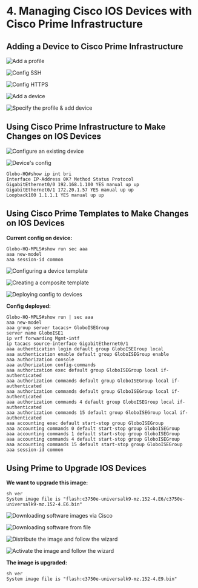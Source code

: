 # 4. Managing Cisco IOS Devices with Cisco Prime Infrastructure

## Adding a Device to Cisco Prime Infrastructure

![Add a profile](../../../.gitbook/assets/managing-cisco-ios-devices-with-cisco-prime-infrastructure-1.png)

![Config SSH](../../../.gitbook/assets/managing-cisco-ios-devices-with-cisco-prime-infrastructure-2.png)

![Config HTTPS](../../../.gitbook/assets/managing-cisco-ios-devices-with-cisco-prime-infrastructure-3.png)

![Add a device](../../../.gitbook/assets/managing-cisco-ios-devices-with-cisco-prime-infrastructure-4.png)

![Specify the profile & add device](../../../.gitbook/assets/managing-cisco-ios-devices-with-cisco-prime-infrastructure-5.png)

## Using Cisco Prime Infrastructure to Make Changes on IOS Devices

![Configure an existing device](../../../.gitbook/assets/managing-cisco-ios-devices-with-cisco-prime-infrastructure-6.png)

![Device's config](../../../.gitbook/assets/managing-cisco-ios-devices-with-cisco-prime-infrastructure-7.png)

```
Globo-HQ#show ip int bri
Interface IP-Address 0K? Method Status Protocol
GigabitEthernet0/0 192.168.1.100 YES manual up up
GigabitEthernet0/1 172.20.1.57 YES manual up up
Loopback100 1.1.1.1 YES manual up up
```

## Using Cisco Prime Templates to Make Changes on IOS Devices

**Current config on device:**
```
Globo-HQ-MPLS#show run sec aaa
aaa new-model
aaa session-id common
```

![Configuring a device template](../../../.gitbook/assets/managing-cisco-ios-devices-with-cisco-prime-infrastructure-8.png)

![Creating a composite template](../../../.gitbook/assets/managing-cisco-ios-devices-with-cisco-prime-infrastructure-9.png)

![Deploying config to devices](../../../.gitbook/assets/managing-cisco-ios-devices-with-cisco-prime-infrastructure-10.png)

**Config deployed:**
```
Globo-HQ-MPLS#show run | sec aaa
aaa new-model
aaa group server tacacs+ GloboISEGroup
server name GloboISE1
ip vrf forwarding Mgmt-intf
ip tacacs source-interface GigabitEthernet0/1
aaa authentication login default group GloboISEGroup local
aaa authentication enable default group GloboISEGroup enable
aaa authorization console
aaa authorization config-commands
aaa authorization exec default group GloboISEGroup local if-authenticated
aaa authorization commands default group GloboISEGroup local if-authenticated
aaa authorization commands default group GloboISEGroup local if-authenticated
aaa authorization commands 4 default group GloboISEGroup local if-authenticated
aaa authorization commands 15 default group GloboISEGroup local if-authenticated
aaa accounting exec default start-stop group GloboISEGroup
aaa accounting commands 0 default start-stop group GloboISEGroup
aaa accounting commands 1 default start-stop group GloboISEGroup
aaa accounting commands 4 default start-stop group GloboISEGroup
aaa accounting commands 15 default start-stop group GloboISEGroup
aaa session-id common
```

## Using Prime to Upgrade IOS Devices

**We want to upgrade this image:**
```
sh ver
System image file is "flash:c3750e-universalk9-mz.152-4.E6/c3750e-universalk9-mz.152-4.E6.bin"
```

![Downloading software images via Cisco](../../../.gitbook/assets/managing-cisco-ios-devices-with-cisco-prime-infrastructure-11.png)

![Downloading software from file](../../../.gitbook/assets/managing-cisco-ios-devices-with-cisco-prime-infrastructure-12.png)

![Distribute the image and follow the wizard](../../../.gitbook/assets/managing-cisco-ios-devices-with-cisco-prime-infrastructure-13.png)

![Activate the image and follow the wizard](../../../.gitbook/assets/managing-cisco-ios-devices-with-cisco-prime-infrastructure-14.png)

**The image is upgraded:**
```
sh ver
System image file is "flash:c3750e-universalk9-mz.152-4.E9.bin"
```

